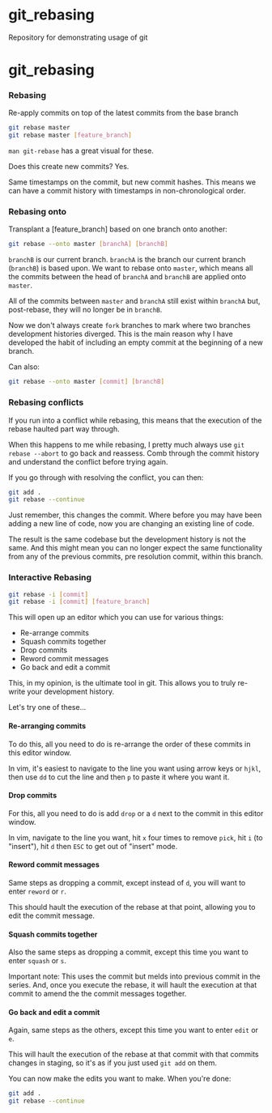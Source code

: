 # git_rebasing

Repository for demonstrating usage of git

# git_rebasing

### Rebasing

Re-apply commits on top of the latest commits from the base branch

```sh
git rebase master
git rebase master [feature_branch]
```

`man git-rebase` has a great visual for these.

Does this create new commits? Yes.

Same timestamps on the commit, but new commit hashes. This means we can have a commit history with timestamps in non-chronological order.

### Rebasing onto

Transplant a [feature_branch] based on one branch onto another:

```sh
git rebase --onto master [branchA] [branchB]
```

`branchB` is our current branch. `branchA` is the branch our current branch (`branchB`) is based upon. We want to rebase onto `master`, which means all the commits between the head of `branchA` and `branchB` are applied onto `master`.

All of the commits between `master` and `branchA` still exist within `branchA` but, post-rebase, they will no longer be in `branchB`.

Now we don't always create `fork` branches to mark where two branches development histories diverged. This is the main reason why I have developed the habit of including an empty commit at the beginning of a new branch.

Can also:

```sh
git rebase --onto master [commit] [branchB]
```

### Rebasing conflicts

If you run into a conflict while rebasing, this means that the execution of the rebase haulted part way through.

When this happens to me while rebasing, I pretty much always use `git rebase --abort` to go back and reassess. Comb through the commit history and understand the conflict before trying again.

If you go through with resolving the conflict, you can then:

```sh
git add .
git rebase --continue
```

Just remember, this changes the commit. Where before you may have been adding a new line of code, now you are changing an existing line of code.

The result is the same codebase but the development history is not the same. And this might mean you can no longer expect the same functionality from any of the previous commits, pre resolution commit, within this branch.

### Interactive Rebasing

```sh
git rebase -i [commit]
git rebase -i [commit] [feature_branch]
```

This will open up an editor which you can use for various things:

- Re-arrange commits
- Squash commits together
- Drop commits
- Reword commit messages
- Go back and edit a commit

This, in my opinion, is the ultimate tool in git. This allows you to truly re-write your development history.

Let's try one of these...

#### Re-arranging commits

To do this, all you need to do is re-arrange the order of these commits in this editor window.

In vim, it's easiest to navigate to the line you want using arrow keys or `hjkl`, then use `dd` to cut the line and then `p` to paste it where you want it.

#### Drop commits

For this, all you need to do is add `drop` or a `d` next to the commit in this editor window.

In vim, navigate to the line you want, hit `x` four times to remove `pick`, hit `i` (to "insert"), hit `d` then `ESC` to get out of "insert" mode.

#### Reword commit messages

Same steps as dropping a commit, except instead of `d`, you will want to enter `reword` or `r`.

This should hault the execution of the rebase at that point, allowing you to edit the commit message.

#### Squash commits together

Also the same steps as dropping a commit, except this time you want to enter `squash` or `s`.

Important note: This uses the commit but melds into previous commit in the series. And, once you execute the rebase, it will hault the execution at that commit to amend the the commit messages together.

#### Go back and edit a commit

Again, same steps as the others, except this time you want to enter `edit` or `e`.

This will hault the execution of the rebase at that commit with that commits changes in staging, so it's as if you just used `git add` on them.

You can now make the edits you want to make. When you're done:

```sh
git add .
git rebase --continue
```
